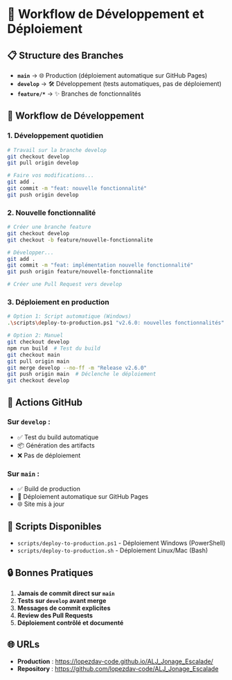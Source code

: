 # 🚀 Workflow de Développement et Déploiement

## 📋 Structure des Branches

- **`main`** → 🌐 Production (déploiement automatique sur GitHub Pages)
- **`develop`** → 🛠️ Développement (tests automatiques, pas de déploiement)
- **`feature/*`** → ✨ Branches de fonctionnalités

## 🔄 Workflow de Développement

### 1. Développement quotidien
```bash
# Travail sur la branche develop
git checkout develop
git pull origin develop

# Faire vos modifications...
git add .
git commit -m "feat: nouvelle fonctionnalité"
git push origin develop
```

### 2. Nouvelle fonctionnalité
```bash
# Créer une branche feature
git checkout develop
git checkout -b feature/nouvelle-fonctionnalite

# Développer...
git add .
git commit -m "feat: implémentation nouvelle fonctionnalité"
git push origin feature/nouvelle-fonctionnalite

# Créer une Pull Request vers develop
```

### 3. Déploiement en production
```bash
# Option 1: Script automatique (Windows)
.\scripts\deploy-to-production.ps1 "v2.6.0: nouvelles fonctionnalités"

# Option 2: Manuel
git checkout develop
npm run build  # Test du build
git checkout main
git pull origin main
git merge develop --no-ff -m "Release v2.6.0"
git push origin main  # Déclenche le déploiement
git checkout develop
```

## 🤖 Actions GitHub

### Sur `develop` :
- ✅ Test du build automatique
- 📦 Génération des artifacts
- ❌ Pas de déploiement

### Sur `main` :
- ✅ Build de production
- 🚀 Déploiement automatique sur GitHub Pages
- 🌐 Site mis à jour

## 📁 Scripts Disponibles

- `scripts/deploy-to-production.ps1` - Déploiement Windows (PowerShell)
- `scripts/deploy-to-production.sh` - Déploiement Linux/Mac (Bash)

## 🔒 Bonnes Pratiques

1. **Jamais de commit direct sur `main`**
2. **Tests sur `develop` avant merge**
3. **Messages de commit explicites**
4. **Review des Pull Requests**
5. **Déploiement contrôlé et documenté**

## 🌐 URLs

- **Production** : https://lopezdav-code.github.io/ALJ_Jonage_Escalade/
- **Repository** : https://github.com/lopezdav-code/ALJ_Jonage_Escalade